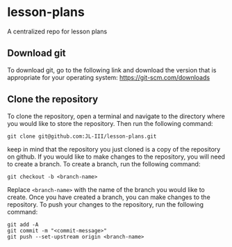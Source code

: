 # lesson-plans
A centralized repo for lesson plans


## Download git
To download git, go to the following link and download the version that is appropriate for your operating system:
https://git-scm.com/downloads

## Clone the repository
To clone the repository, open a terminal and navigate to the directory where you would like to store the repository. Then run the following command:
```
git clone git@github.com:JL-III/lesson-plans.git
```
keep in mind that the repository you just cloned is a copy of the repository on github. If you would like to make changes to the repository, you will need to create a branch. To create a branch, run the following command:
```
git checkout -b <branch-name>
```
Replace `<branch-name>` with the name of the branch you would like to create. Once you have created a branch, you can make changes to the repository. To push your changes to the repository, run the following command:
```
git add -A
git commit -m "<commit-message>"
git push --set-upstream origin <branch-name>
```